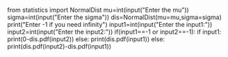 
from statistics import NormalDist
mu=int(input("Enter the mu"))
sigma=int(input("Enter the sigma"))
dis=NormalDist(mu=mu,sigma=sigma)
print("Enter -1 if you need infinity")
input1=int(input("Enter the input1:"))
input2=int(input("Enter the input2:"))
if(input1==-1 or input2==-1):
    if input1:
        print(0-dis.pdf(input2))
    else:
            print(dis.pdf(input1))
else:
     print(dis.pdf(input2)-dis.pdf(input1))
